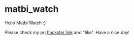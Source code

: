 # matbi_watch
Hello Matbi Watch :)

Please check my prj [hackster link](https://www.hackster.io/matbi/matbi-watch-on-zybo-z7-using-verilog-hdl-135771) and "like".
Have a nice day!
